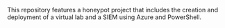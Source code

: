 This repository features a honeypot project that includes the creation and deployment of a virtual lab and a SIEM using Azure and PowerShell.